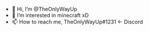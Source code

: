 - 👋 Hi, I’m @TheOnlyWayUp
- 👀 I’m interested in minecraft xD
- 📫 How to reach me, TheOnlyWayUp#1231 <- Discord

<!---
TheOnlyWayUp/TheOnlyWayUp is a ✨ special ✨ repository because its `README.md` (this file) appears on your GitHub profile.
You can click the Preview link to take a look at your changes.
--->

